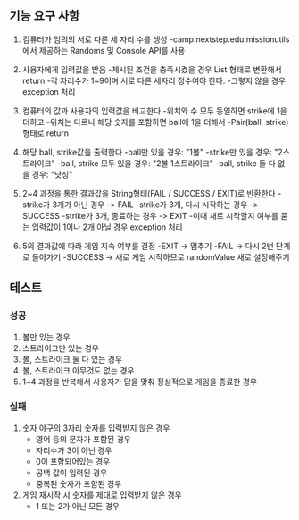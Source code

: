 ## 기능 요구 사항

1. 컴퓨터가 임의의 서로 다른 세 자리 수를 생성
    -camp.nextstep.edu.missionutils에서 제공하는 Randoms 및 Console API를 사용

2. 사용자에게 입력값을 받음
    -제시된 조건을 충족시켰을 경우 List<Int> 형태로 변환해서 return
    -각 자리수가 1~9이며 서로 다른 세자리 정수여야 한다.
    -그렇지 않을 경우 exception 처리

4. 컴퓨터의 값과 사용자의 입력값을 비교한다
    -위치와 수 모두 동일하면 strike에 1을 더하고
    -위치는 다르나 해당 숫자를 포함하면 ball에 1을 더해서
    -Pair(ball, strike) 형태로 return

5. 해당 ball, strike값을 출력한다
    -ball만 있을 경우: "1볼"
    -strike만 있을 경우: "2스트라이크"
    -ball, strike 모두 있을 경우: "2볼 1스트라이크"
    -ball, strike 둘 다 없을 경우: "낫싱"

6. 2~4 과정을 통한 결과값을 String형태(FAIL / SUCCESS / EXIT)로 반환한다
    -strike가 3개가 아닌 경우 -> FAIL
    -strike가 3개, 다시 시작하는 경우 -> SUCCESS
    -strike가 3개, 종료하는 경우 -> EXIT
    -이때 새로 시작할지 여부를 묻는 입력값이 1이나 2개 아닐 경우 exception 처리

7. 5의 결과값에 따라 게임 지속 여부를 결정
    -EXIT -> 멈추기
    -FAIL -> 다시 2번 단계로 돌아가기
    -SUCCESS -> 새로 게임 시작하므로 randomValue 새로 설정해주기

## 테스트
### 성공
1. 볼만 있는 경우
2. 스트라이크만 있는 경우
3. 볼, 스트라이크 둘 다 있는 경우
4. 볼, 스트라이크 아무것도 없는 경우
5. 1~4 과정을 반복해서 사용자가 답을 맞춰 정상적으로 게임을 종료한 경우

### 실패
1. 숫자 야구의 3자리 숫자를 입력받지 않은 경우
    - 영어 등의 문자가 포함된 경우
    - 자리수가 3이 아닌 경우
    - 0이 포함되어있는 경우
    - 공백 값이 입력된 경우
    - 중복된 숫자가 포함된 경우
2. 게임 재시작 시 숫자를 제대로 입력받지 않은 경우
    - 1 또는 2가 아닌 모든 경우